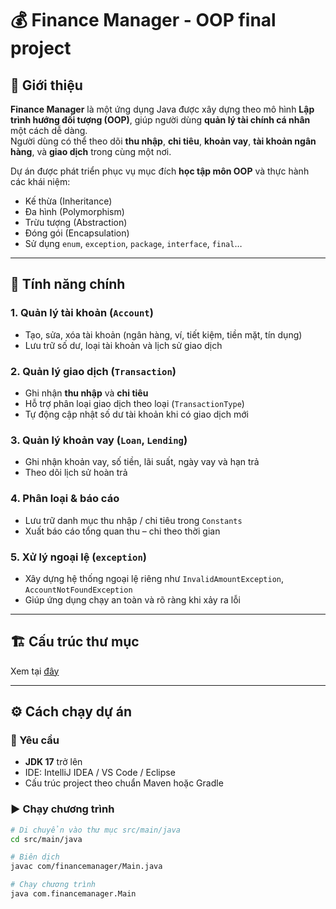 # 💰 Finance Manager - OOP final project

## 🧩 Giới thiệu
**Finance Manager** là một ứng dụng Java được xây dựng theo mô hình **Lập trình hướng đối tượng (OOP)**, giúp người dùng **quản lý tài chính cá nhân** một cách dễ dàng.  
Người dùng có thể theo dõi **thu nhập**, **chi tiêu**, **khoản vay**, **tài khoản ngân hàng**, và **giao dịch** trong cùng một nơi.

Dự án được phát triển phục vụ mục đích **học tập môn OOP** và thực hành các khái niệm:
- Kế thừa (Inheritance)
- Đa hình (Polymorphism)
- Trừu tượng (Abstraction)
- Đóng gói (Encapsulation)
- Sử dụng `enum`, `exception`, `package`, `interface`, `final`…

---

## 🚀 Tính năng chính
### 1. Quản lý tài khoản (`Account`)
- Tạo, sửa, xóa tài khoản (ngân hàng, ví, tiết kiệm, tiền mặt, tín dụng)
- Lưu trữ số dư, loại tài khoản và lịch sử giao dịch

### 2. Quản lý giao dịch (`Transaction`)
- Ghi nhận **thu nhập** và **chi tiêu**
- Hỗ trợ phân loại giao dịch theo loại (`TransactionType`)
- Tự động cập nhật số dư tài khoản khi có giao dịch mới

### 3. Quản lý khoản vay (`Loan`, `Lending`)
- Ghi nhận khoản vay, số tiền, lãi suất, ngày vay và hạn trả
- Theo dõi lịch sử hoàn trả

### 4. Phân loại & báo cáo
- Lưu trữ danh mục thu nhập / chi tiêu trong `Constants`
- Xuất báo cáo tổng quan thu – chi theo thời gian

### 5. Xử lý ngoại lệ (`exception`)
- Xây dựng hệ thống ngoại lệ riêng như `InvalidAmountException`, `AccountNotFoundException`
- Giúp ứng dụng chạy an toàn và rõ ràng khi xảy ra lỗi

---

## 🏗️ Cấu trúc thư mục

Xem tại [đây](/tree.txt)

---

## ⚙️ Cách chạy dự án

### 🧱 Yêu cầu
- **JDK 17** trở lên  
- IDE: IntelliJ IDEA / VS Code / Eclipse  
- Cấu trúc project theo chuẩn Maven hoặc Gradle

### ▶️ Chạy chương trình
```bash
# Di chuyển vào thư mục src/main/java
cd src/main/java

# Biên dịch
javac com/financemanager/Main.java

# Chạy chương trình
java com.financemanager.Main
```
